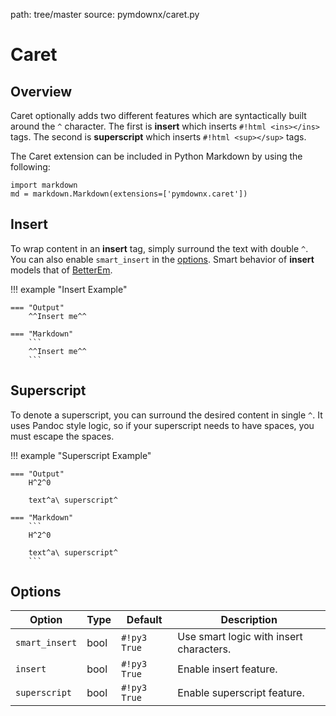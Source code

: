 path: tree/master
source: pymdownx/caret.py

# Caret

## Overview

Caret optionally adds two different features which are syntactically built around the `^` character. The first is
**insert** which inserts `#!html <ins></ins>` tags.  The second is **superscript** which inserts `#!html <sup></sup>`
tags.

The Caret extension can be included in Python Markdown by using the following:

```py3
import markdown
md = markdown.Markdown(extensions=['pymdownx.caret'])
```

## Insert

To wrap content in an **insert** tag, simply surround the text with double `^`. You can also enable `smart_insert` in
the [options](#options). Smart behavior of **insert** models that of [BetterEm](betterem.md#differences).

!!! example "Insert Example"

    === "Output"
        ^^Insert me^^

    === "Markdown"
        ```
        ^^Insert me^^
        ```

## Superscript

To denote a superscript, you can surround the desired content in single `^`.  It uses Pandoc style logic, so if your
superscript needs to have spaces, you must escape the spaces.

!!! example "Superscript Example"

    === "Output"
        H^2^0

        text^a\ superscript^

    === "Markdown"
        ```
        H^2^0

        text^a\ superscript^
        ```


## Options

Option         | Type | Default      | Description
-------------- | ---- | ------------ | -----------
`smart_insert` | bool | `#!py3 True` | Use smart logic with insert characters.
`insert`       | bool | `#!py3 True` | Enable insert feature.
`superscript`  | bool | `#!py3 True` | Enable superscript feature.
